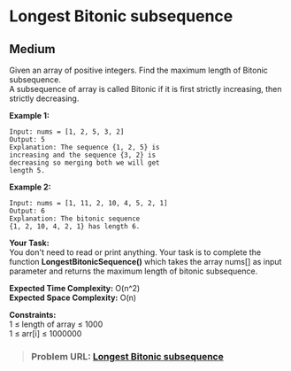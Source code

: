 # **Longest Bitonic subsequence**

## **Medium**

Given an array of positive integers. Find the maximum length of Bitonic subsequence.  
A subsequence of array is called Bitonic if it is first strictly increasing, then strictly decreasing.

**Example 1:**

```
Input: nums = [1, 2, 5, 3, 2]
Output: 5
Explanation: The sequence {1, 2, 5} is
increasing and the sequence {3, 2} is
decreasing so merging both we will get
length 5.

```

**Example 2:**

```
Input: nums = [1, 11, 2, 10, 4, 5, 2, 1]
Output: 6
Explanation: The bitonic sequence
{1, 2, 10, 4, 2, 1} has length 6.

```

**Your Task:**  
You don't need to read or print anything. Your task is to complete the function **LongestBitonicSequence()** which takes the array nums\[\] as input parameter and returns the maximum length of bitonic subsequence.

**Expected Time Complexity:** O(n^2)  
**Expected Space Complexity:** O(n)

**Constraints:**  
1 ≤ length of array ≤ 1000  
1 ≤ arr\[i\] ≤ 1000000

> ### **Problem URL: [Longest Bitonic subsequence](https://practice.geeksforgeeks.org/problems/longest-bitonic-subsequence0824/1)**
